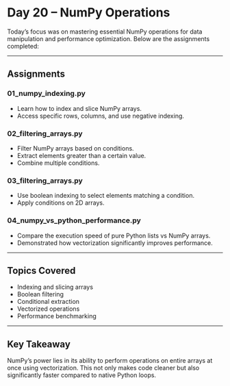# Day 20 – NumPy Operations

Today’s focus was on mastering essential NumPy operations for data manipulation and performance optimization. Below are the assignments completed:

---

##  Assignments

### 01_numpy_indexing.py
- Learn how to index and slice NumPy arrays.
- Access specific rows, columns, and use negative indexing.

### 02_filtering_arrays.py
- Filter NumPy arrays based on conditions.
- Extract elements greater than a certain value.
- Combine multiple conditions.

### 03_filtering_arrays.py
- Use boolean indexing to select elements matching a condition.
- Apply conditions on 2D arrays.

### 04_numpy_vs_python_performance.py
- Compare the execution speed of pure Python lists vs NumPy arrays.
- Demonstrated how vectorization significantly improves performance.

---

##  Topics Covered

- Indexing and slicing arrays
- Boolean filtering
- Conditional extraction
- Vectorized operations
- Performance benchmarking

---

##  Key Takeaway

NumPy’s power lies in its ability to perform operations on entire arrays at once using vectorization. This not only makes code cleaner but also significantly faster compared to native Python loops.